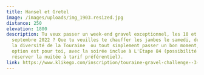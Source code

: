 ```yaml
---
title: Hansel et Gretel
image: /images/uploads/img_1903.resized.jpg
distance: 250
elevation: 1800
description: Tu veux passer un week-end gravel exceptionnel, les 10 et 11
  septembre 2022 ? Que tu veuilles te chauffer les jambes le samedi, découvrir
  la diversité de la Touraine  ou tout simplement passer un bon moment, cette
  option est pour toi, avec la soirée inclue à L'Étape 84 (possibilité de
  réserver la nuitée à tarif préférentiel).
link: https://www.klikego.com/inscription/touraine-gravel-challenge--3-petit-parcours-90-km-samedi-2022/cyclo/vtt/1591316274595-5
---
```

